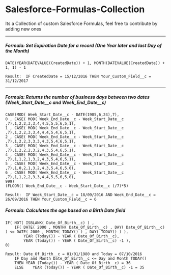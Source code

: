 # Salesforce-Formulas-Collection

Its a Collection of custom Salesforce Formulas, feel free to contribute by adding new ones


---
##### Formula: Set Expiration Date for a record (One Year later and last Day of the Month)
```
DATE(YEAR(DATEVALUE(CreatedDate)) + 1, MONTH(DATEVALUE(CreatedDate)) + 1, 1) - 1
```
```
Result:  IF CreatedDate = 15/12/2016 THEN Your_Custom_Field__c = 31/12/2017
```
---
##### Formula: Returns the number of business days between two dates (Week_Start_Date__c and Week_End_Date__c)
```
CASE(MOD( Week_Start_Date__c - DATE(1985,6,24),7),
0 , CASE( MOD( Week_End_Date__c - Week_Start_Date__c ,7),1,2,2,3,3,4,4,5,5,5,6,5,1),
1 , CASE( MOD( Week_End_Date__c - Week_Start_Date__c ,7),1,2,2,3,3,4,4,4,5,4,6,5,1),
2 , CASE( MOD( Week_End_Date__c - Week_Start_Date__c ,7),1,2,2,3,3,3,4,3,5,4,6,5,1),
3 , CASE( MOD( Week_End_Date__c - Week_Start_Date__c ,7),1,2,2,2,3,2,4,3,5,4,6,5,1),
4 , CASE( MOD( Week_End_Date__c - Week_Start_Date__c ,7),1,1,2,1,3,2,4,3,5,4,6,5,1),
5 , CASE( MOD( Week_End_Date__c - Week_Start_Date__c ,7),1,0,2,1,3,2,4,3,5,4,6,5,0),
6 , CASE( MOD( Week_End_Date__c - Week_Start_Date__c ,7),1,1,2,2,3,3,4,4,5,5,6,5,0),
999)
(FLOOR(( Week_End_Date__c - Week_Start_Date__c )/7)*5)
```
```
Result:  IF Week_Start_Date__c = 18/09/2016 AND Week_End_Date__c = 26/09/2016 THEN Your_Custom_Field__c = 6
```
##### Formula: Calculates the age based on a Birth Date field
```
IF( NOT( ISBLANK( Date_Of_Birth__c) ) ,
	IF( DATE( 2000 , MONTH( Date_Of_Birth__c) , DAY( Date_Of_Birth__c) ) <= DATE( 2000 , MONTH( TODAY() ) , DAY( TODAY() ) ),
		YEAR (Today()) - YEAR ( Date_Of_Birth__c),
		YEAR (Today()) - YEAR ( Date_Of_Birth__c) -1 ),
0)
```
```
Result: Date_Of_Birth__c = 01/01/1980 and Today = 07/10/2016  
	IF Day and Month Date_Of_Birth__c <= Day and Month TODAY()
	THEN YEAR (Today()) - YEAR ( Date_Of_Birth__c) = 36
	ELSE 	YEAR (Today()) - YEAR ( Date_Of_Birth__c) -1 = 35
```
